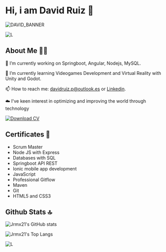 # Hi, i am David Ruiz 👋

![DAVID_BANNER](https://github.com/user-attachments/assets/d161be89-7132-402d-beb7-8728b1e6a7ef)

![L](https://user-images.githubusercontent.com/73097560/115834477-dbab4500-a447-11eb-908a-139a6edaec5c.gif)

## About Me 👨‍🎓

🔭 I’m currently working on Springboot, Angular, Nodejs, MySQL.

🌱 I’m currently learning Videogames Development and Virtual Reality with Unity and Godot.

📫 How to reach me: davidruiz.p@outlook.es or [Linkedin](https://www.linkedin.com/in/david-ruiz-peña-13a2b8263/).

☁️ I've keen interest in optimizing and improving the world through technology

[![Download CV](https://img.shields.io/badge/Download_CV-green?style=for-the-badge)](https://github.com/user-attachments/files/18098890/CV_DAVID_RUIZ_PENA.pdf)

## Certificates 📑
- Scrum Master
- Node JS with Express
- Databases with SQL
- Springboot API REST
- Ionic mobile app development
- JavaScript
- Professional Gitflow
- Maven
- Git
- HTML5 and CSS3

## Github Stats 🔝

![Jrmx21's GitHub stats](https://github-readme-stats.vercel.app/api?username=Jrmx21&show_icons=true&theme=radical)

![Jrmx21's Top Langs](https://github-readme-stats.vercel.app/api/top-langs/?username=Jrmx21&layout=compact&theme=radical)

![L](https://user-images.githubusercontent.com/73097560/115834477-dbab4500-a447-11eb-908a-139a6edaec5c.gif)
